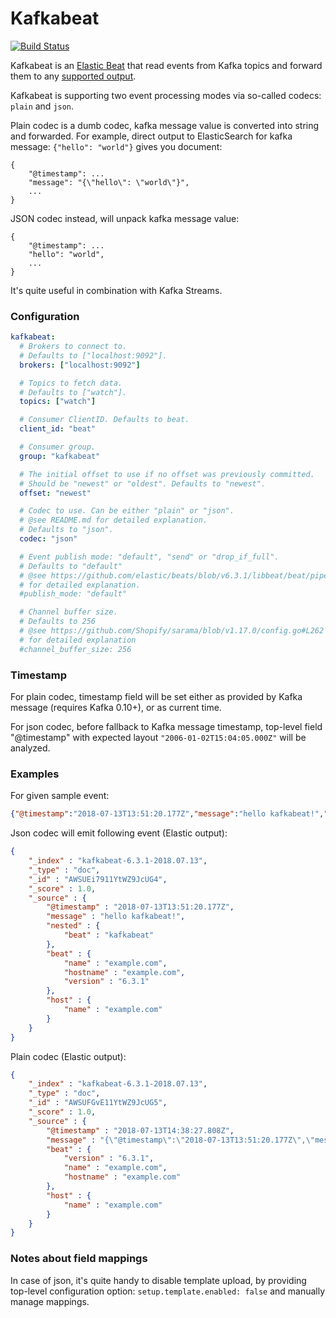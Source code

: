 # Kafkabeat

[![Build Status](https://travis-ci.org/arkady-emelyanov/kafkabeat.svg?branch=master)](https://travis-ci.org/arkady-emelyanov/kafkabeat)

Kafkabeat is an [Elastic Beat](https://www.elastic.co/products/beats) that read events from Kafka topics and 
forward them to any [supported output](https://www.elastic.co/guide/en/beats/filebeat/6.3/configuring-output.html).

Kafkabeat is supporting two event processing modes via so-called codecs: `plain` and `json`.

Plain codec is a dumb codec, kafka message value is converted into string and forwarded. For example,
direct output to ElasticSearch for kafka message: `{"hello": "world"}` gives you document:

```
{
    "@timestamp": ...
    "message": "{\"hello\": \"world\"}",
    ...
}
```

JSON codec instead, will unpack kafka message value:
```
{
    "@timestamp": ...
    "hello": "world",
    ...
}
```

It's quite useful in combination with Kafka Streams.


### Configuration

```yaml
kafkabeat:
  # Brokers to connect to.
  # Defaults to ["localhost:9092"].
  brokers: ["localhost:9092"]

  # Topics to fetch data.
  # Defaults to ["watch"].
  topics: ["watch"]

  # Consumer ClientID. Defaults to beat.
  client_id: "beat"

  # Consumer group.
  group: "kafkabeat"

  # The initial offset to use if no offset was previously committed.
  # Should be "newest" or "oldest". Defaults to "newest".
  offset: "newest"

  # Codec to use. Can be either "plain" or "json".
  # @see README.md for detailed explanation.
  # Defaults to "json".
  codec: "json"

  # Event publish mode: "default", "send" or "drop_if_full".
  # Defaults to "default"
  # @see https://github.com/elastic/beats/blob/v6.3.1/libbeat/beat/pipeline.go#L119
  # for detailed explanation.
  #publish_mode: "default"

  # Channel buffer size.
  # Defaults to 256
  # @see https://github.com/Shopify/sarama/blob/v1.17.0/config.go#L262
  # for detailed explanation
  #channel_buffer_size: 256
```

### Timestamp

For plain codec, timestamp field will be set either as provided by Kafka message (requires Kafka 0.10+),
or as current time.

For json codec, before fallback to Kafka message timestamp, top-level field "@timestamp" 
with expected layout `"2006-01-02T15:04:05.000Z"` will be analyzed.

### Examples

For given sample event:
```json
{"@timestamp":"2018-07-13T13:51:20.177Z","message":"hello kafkabeat!","nested":{"beat":"kafkabeat"}}
```

Json codec will emit following event (Elastic output):
```json
{
    "_index" : "kafkabeat-6.3.1-2018.07.13",
    "_type" : "doc",
    "_id" : "AWSUEi7911YtWZ9JcUG4",
    "_score" : 1.0,
    "_source" : {
        "@timestamp" : "2018-07-13T13:51:20.177Z",
        "message" : "hello kafkabeat!",
        "nested" : {
            "beat" : "kafkabeat"
        },
        "beat" : {
            "name" : "example.com",
            "hostname" : "example.com",
            "version" : "6.3.1"
        },
        "host" : {
            "name" : "example.com"
        }
    }
}
```

Plain codec (Elastic output):
```json
{
    "_index" : "kafkabeat-6.3.1-2018.07.13",
    "_type" : "doc",
    "_id" : "AWSUFGvE11YtWZ9JcUG5",
    "_score" : 1.0,
    "_source" : {
        "@timestamp" : "2018-07-13T14:38:27.808Z",
        "message" : "{\"@timestamp\":\"2018-07-13T13:51:20.177Z\",\"message\":\"hello kafkabeat!\",\"nested\":{\"beat\":\"kafkabeat\"}}",
        "beat" : {
            "version" : "6.3.1",
            "name" : "example.com",
            "hostname" : "example.com"
        },
        "host" : {
            "name" : "example.com"
        }
    }
}
```


### Notes about field mappings

In case of json, it's quite handy to disable template upload, by providing top-level
configuration option: `setup.template.enabled: false` and manually manage mappings.


